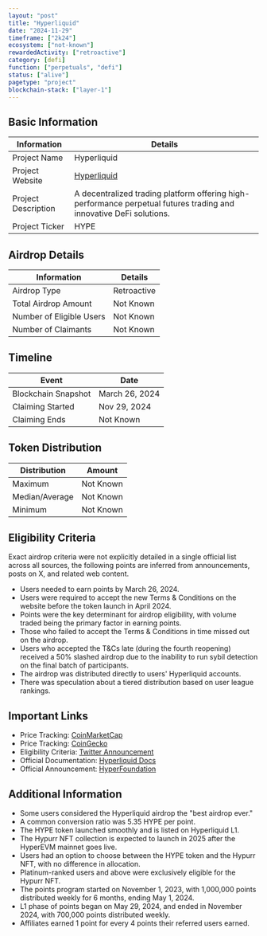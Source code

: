 ```yaml
---
layout: "post"
title: "Hyperliquid"
date: "2024-11-29"
timeframe: ["2k24"]
ecosystem: ["not-known"]
rewardedActivity: ["retroactive"]
category: [defi]
function: ["perpetuals", "defi"]
status: ["alive"]
pagetype: "project"
blockchain-stack: ["layer-1"]
---
```


## Basic Information

| Information         | Details                                                                                                             |
| ------------------- | ------------------------------------------------------------------------------------------------------------------- |
| Project Name        | Hyperliquid                                                                                                         |
| Project Website     | [Hyperliquid](https://app.hyperliquid.xyz/trade)                                                                    |
| Project Description | A decentralized trading platform offering high-performance perpetual futures trading and innovative DeFi solutions. |
| Project Ticker      | HYPE                                                                                                                |

## Airdrop Details

| Information              | Details     |
| ------------------------ | ----------- |
| Airdrop Type             | Retroactive |
| Total Airdrop Amount     | Not Known   |
| Number of Eligible Users | Not Known   |
| Number of Claimants      | Not Known   |

## Timeline

| Event               | Date           |
| ------------------- | -------------- |
| Blockchain Snapshot | March 26, 2024 |
| Claiming Started    | Nov 29, 2024   |
| Claiming Ends       | Not Known      |

## Token Distribution

| Distribution   | Amount    |
| -------------- | --------- |
| Maximum        | Not Known |
| Median/Average | Not Known |
| Minimum        | Not Known |

## Eligibility Criteria

Exact airdrop criteria were not explicitly detailed in a single official list across all sources, the following points are inferred from announcements, posts on X, and related web content.

- Users needed to earn points by March 26, 2024.
- Users were required to accept the new Terms & Conditions on the website before the token launch in April 2024.
- Points were the key determinant for airdrop eligibility, with volume traded being the primary factor in earning points.
- Those who failed to accept the Terms & Conditions in time missed out on the airdrop.
- Users who accepted the T&Cs late (during the fourth reopening) received a 50% slashed airdrop due to the inability to run sybil detection on the final batch of participants.
- The airdrop was distributed directly to users' Hyperliquid accounts.
- There was speculation about a tiered distribution based on user league rankings.

## Important Links

- Price Tracking: [CoinMarketCap](https://coinmarketcap.com/currencies/hyperliquid)
- Price Tracking: [CoinGecko](https://www.coingecko.com/en/coins/hyperliquid)
- Eligibility Criteria: [Twitter Announcement](https://x.com/HyperliquidX/status/1862402701705060486)
- Official Documentation: [Hyperliquid Docs](https://hyperliquid.gitbook.io/hyperliquid-docs/points)
- Official Announcement: [HyperFoundation](https://hyperfoundation.org/)

## Additional Information

- Some users considered the Hyperliquid airdrop the "best airdrop ever."
- A common conversion ratio was 5.35 HYPE per point.
- The HYPE token launched smoothly and is listed on Hyperliquid L1.
- The Hypurr NFT collection is expected to launch in 2025 after the HyperEVM mainnet goes live.
- Users had an option to choose between the HYPE token and the Hypurr NFT, with no difference in allocation.
- Platinum-ranked users and above were exclusively eligible for the Hypurr NFT.
- The points program started on November 1, 2023, with 1,000,000 points distributed weekly for 6 months, ending May 1, 2024.
- L1 phase of points began on May 29, 2024, and ended in November 2024, with 700,000 points distributed weekly.
- Affiliates earned 1 point for every 4 points their referred users earned.